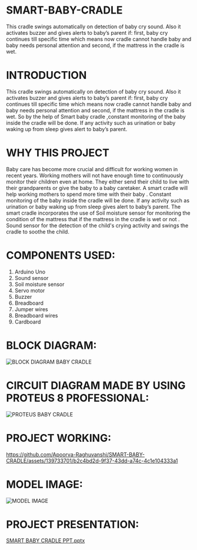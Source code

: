 # SMART-BABY-CRADLE
This cradle swings automatically on detection of baby cry sound. Also it activates buzzer and gives alerts to baby’s parent if: first, baby cry continues till specific time which means now cradle cannot handle baby and baby needs personal attention and  second, if the mattress in the cradle is wet. 

# INTRODUCTION
This cradle swings automatically on detection of baby cry sound. Also it activates buzzer and gives alerts to baby’s parent if:
first, baby cry continues till specific time which means now cradle cannot handle baby and baby needs personal attention and 
second, if the mattress in the cradle is wet.
So by the help of Smart baby cradle ,constant monitoring of the baby inside the cradle will be done. If any activity such as urination or baby waking up from sleep gives alert to baby’s parent.

# WHY THIS PROJECT
Baby care has become more crucial and difficult for working women in recent years. Working mothers will not have enough time to continuously monitor their children even at home. They either send their child to live with their grandparents or give the baby to a baby caretaker. A smart cradle will help working mothers to spend  more time with their baby . 
 Constant monitoring of the baby inside the cradle will be done. If any activity such as urination or baby waking up from sleep gives alert to baby’s parent. 
The smart cradle incorporates the use of Soil moisture sensor for monitoring the condition of the mattress that if the mattress in the cradle is wet or not . 
Sound sensor for the detection of the child's crying activity and swings the cradle to soothe the child.   

# COMPONENTS USED: 
1.	Arduino Uno
2.	Sound sensor
3.	Soil moisture sensor
4.	Servo motor
5.	Buzzer
6.	Breadboard
7.	Jumper wires 
8.	Breadboard wires
9.	Cardboard
# BLOCK DIAGRAM:     
![BLOCK DIAGRAM BABY CRADLE](https://github.com/Apoorva-Raghuvanshi/SMART-BABY-CRADLE/assets/139733701/718224bb-e4dc-4832-830b-b579622424fa)

# CIRCUIT DIAGRAM MADE BY USING PROTEUS 8 PROFESSIONAL:
![PROTEUS BABY CRADLE](https://github.com/Apoorva-Raghuvanshi/SMART-BABY-CRADLE/assets/139733701/d2954103-40bd-436f-8f9a-f6f161f8f3e7)

# PROJECT WORKING:
https://github.com/Apoorva-Raghuvanshi/SMART-BABY-CRADLE/assets/139733701/b2c4bd2d-9f37-43dd-a74c-4c1e104333a1

# MODEL IMAGE:
![MODEL IMAGE](https://github.com/Apoorva-Raghuvanshi/SMART-BABY-CRADLE/assets/139733701/34bf108f-71fd-4fd0-bb89-c7f84188401e)



# PROJECT PRESENTATION:
[SMART  BABY CRADLE PPT.pptx](https://github.com/Apoorva-Raghuvanshi/SMART-BABY-CRADLE/files/12076132/SMART.BABY.CRADLE.PPT.pptx)



